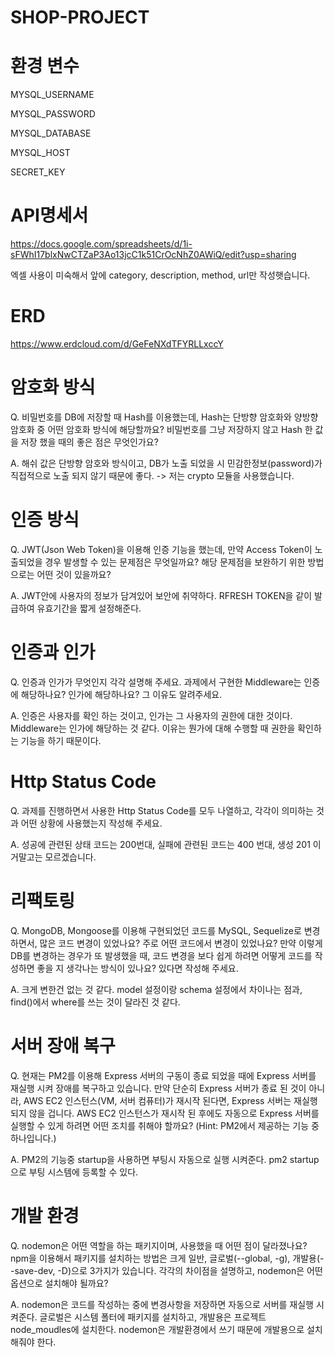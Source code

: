 # SHOP-PROJECT

# 환경 변수

MYSQL_USERNAME

MYSQL_PASSWORD

MYSQL_DATABASE

MYSQL_HOST

SECRET_KEY 


# API명세서
https://docs.google.com/spreadsheets/d/1i-sFWhI17blxNwCTZaP3Ao13jcC1k51CrOcNhZ0AWiQ/edit?usp=sharing

엑셀 사용이 미숙해서 앞에 category, description, method, url만 작성햇습니다.

# ERD
https://www.erdcloud.com/d/GeFeNXdTFYRLLxccY

# 암호화 방식
Q. 비밀번호를 DB에 저장할 때 Hash를 이용했는데, Hash는 단방향 암호화와 양방향 암호화 중 어떤 암호화 방식에 해당할까요?
비밀번호를 그냥 저장하지 않고 Hash 한 값을 저장 했을 때의 좋은 점은 무엇인가요?

A. 해쉬 값은 단방향 암호와 방식이고, DB가 노출 되었을 시 민감한정보(password)가 직접적으로 노출 되지 않기 때문에 좋다.
-> 저는 crypto 모듈을 사용했습니다.

# 인증 방식
Q. JWT(Json Web Token)을 이용해 인증 기능을 했는데, 만약 Access Token이 노출되었을 경우 발생할 수 있는 문제점은 무엇일까요?
해당 문제점을 보완하기 위한 방법으로는 어떤 것이 있을까요?

A. JWT안에 사용자의 정보가 담겨있어 보안에 취약하다. RFRESH TOKEN을 같이 발급하여 유효기간을 짧게 설정해준다.

# 인증과 인가
Q. 인증과 인가가 무엇인지 각각 설명해 주세요.
과제에서 구현한 Middleware는 인증에 해당하나요? 인가에 해당하나요? 그 이유도 알려주세요.

A. 인증은 사용자를 확인 하는 것이고, 인가는 그 사용자의 권한에 대한 것이다. Middleware는 인가에 해당하는 것 같다.
이유는 뭔가에 대해 수행할 때 권한을 확인하는 기능을 하기 때문이다.

# Http Status Code
Q. 과제를 진행하면서 사용한 Http Status Code를 모두 나열하고, 각각이 의미하는 것과 어떤 상황에 사용했는지 작성해 주세요.

A. 성공에 관련된 상태 코드는 200번대, 실패에 관련된 코드는 400 번대,
생성 201 이거말고는 모르겠습니다.

# 리팩토링
Q. MongoDB, Mongoose를 이용해 구현되었던 코드를 MySQL, Sequelize로 변경하면서, 많은 코드 변경이 있었나요? 주로 어떤 코드에서 변경이 있었나요?
만약 이렇게 DB를 변경하는 경우가 또 발생했을 때, 코드 변경을 보다 쉽게 하려면 어떻게 코드를 작성하면 좋을 지 생각나는 방식이 있나요? 있다면 작성해 주세요.

A. 크게 변한건 없는 것 같다. model 설정이랑 schema 설정에서 차이나는 점과, find()에서 where를 쓰는 것이 달라진 것 같다.

# 서버 장애 복구
Q. 현재는 PM2를 이용해 Express 서버의 구동이 종료 되었을 때에 Express 서버를 재실행 시켜 장애를 복구하고 있습니다. 만약 단순히 Express 서버가 종료 된 것이 아니라, AWS EC2 인스턴스(VM, 서버 컴퓨터)가 재시작 된다면, Express 서버는 재실행되지 않을 겁니다. AWS EC2 인스턴스가 재시작 된 후에도 자동으로 Express 서버를 실행할 수 있게 하려면 어떤 조치를 취해야 할까요? (Hint: PM2에서 제공하는 기능 중 하나입니다.)

A. PM2의 기능중 startup을 사용하면 부팅시 자동으로 실행 시켜준다.
pm2 startup으로 부팅 시스템에 등록할 수 있다.

# 개발 환경
Q. nodemon은 어떤 역할을 하는 패키지이며, 사용했을 때 어떤 점이 달라졌나요?
npm을 이용해서 패키지를 설치하는 방법은 크게 일반, 글로벌(--global, -g), 개발용(--save-dev, -D)으로 3가지가 있습니다. 각각의 차이점을 설명하고, nodemon은 어떤 옵션으로 설치해야 될까요?

A. nodemon은 코드를 작성하는 중에 변경사항을 저장하면 자동으로 서버를 재실행 시켜준다. 글로벌은 시스템 폴터에 패키지를 설치하고, 개발용은
프로젝트 node_moudles에 설치한다. nodemon은 개발환경에서 쓰기 때문에 개발용으로 설치 해줘야 한다.
